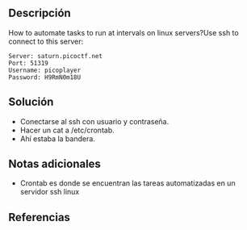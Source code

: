 ## Descripción
How to automate tasks to run at intervals on linux servers?Use ssh to connect to this server:

```
Server: saturn.picoctf.net
Port: 51319
Username: picoplayer 
Password: H9RmN0m18U
```
## Solución
- Conectarse al ssh con usuario y contraseña.
- Hacer un cat a /etc/crontab.
- Ahí estaba la bandera.
## Notas adicionales
- Crontab es donde se encuentran las tareas automatizadas en un servidor ssh linux
## Referencias